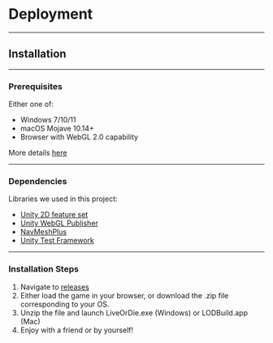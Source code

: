 # Deployment

---

## Installation

---


### Prerequisites
Either one of:
- Windows 7/10/11
- macOS Mojave 10.14+
- Browser with WebGL 2.0 capability

More details [here](https://docs.unity3d.com/2022.3/Documentation/Manual/system-requirements.html#desktop)

---


### Dependencies
Libraries we used in this project:
- [Unity 2D feature set](https://docs.unity3d.com/Manual/2DFeature.html)
- [Unity WebGL Publisher](https://docs.unity3d.com/Packages/com.unity.connect.share@4.2/manual/index.html)
- [NavMeshPlus](https://github.com/h8man/NavMeshPlus)
- [Unity Test Framework](https://docs.unity3d.com/Packages/com.unity.test-framework@1.1/manual/index.html)

---


### Installation Steps
1. Navigate to [releases](https://github.com/ucsb-cs148-w24/project-pj09-liveordie/releases) 
2. Either load the game in your browser, or download the .zip file corresponding to your OS.
3. Unzip the file and launch LiveOrDie.exe (Windows) or LODBuild.app (Mac)
4. Enjoy with a friend or by yourself!
